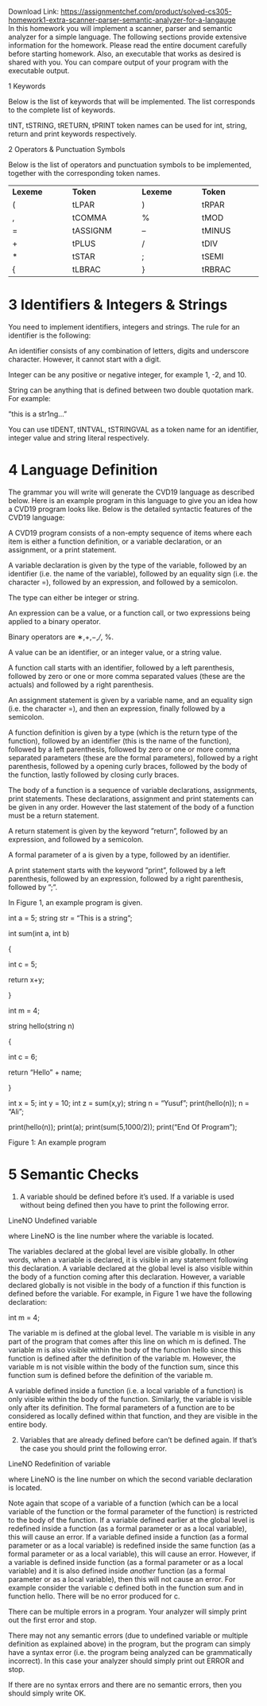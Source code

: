 Download Link: https://assignmentchef.com/product/solved-cs305-homework1-extra-scanner-parser-semantic-analyzer-for-a-langauge
<br>
In this homework you will implement a scanner, parser and semantic analyzer for a simple language. The following sections provide extensive information for the homework. Please read the entire document carefully before starting homework. Also, an executable that works as desired is shared with you. You can compare output of your program with the executable output.

1             Keywords

Below is the list of keywords that will be implemented. The list corresponds to the complete list of keywords.

tINT, tSTRING, tRETURN, tPRINT token names can be used for int, string, return and print keywords respectively.

2             Operators &amp; Punctuation Symbols

Below is the list of operators and punctuation symbols to be implemented, together with the corresponding token names.

<table width="452">

 <tbody>

  <tr>

   <td width="108"><strong>Lexeme</strong></td>

   <td width="127"><strong>Token</strong></td>

   <td width="108"><strong>Lexeme</strong></td>

   <td width="110"><strong>Token</strong></td>

  </tr>

  <tr>

   <td width="108">(</td>

   <td width="127">tLPAR</td>

   <td width="108">)</td>

   <td width="110">tRPAR</td>

  </tr>

  <tr>

   <td width="108">,</td>

   <td width="127">tCOMMA</td>

   <td width="108">%</td>

   <td width="110">tMOD</td>

  </tr>

  <tr>

   <td width="108">=</td>

   <td width="127">tASSIGNM</td>

   <td width="108">–</td>

   <td width="110">tMINUS</td>

  </tr>

  <tr>

   <td width="108">+</td>

   <td width="127">tPLUS</td>

   <td width="108">/</td>

   <td width="110">tDIV</td>

  </tr>

  <tr>

   <td width="108">*</td>

   <td width="127">tSTAR</td>

   <td width="108">;</td>

   <td width="110">tSEMI</td>

  </tr>

  <tr>

   <td width="108">{</td>

   <td width="127">tLBRAC</td>

   <td width="108">}</td>

   <td width="110">tRBRAC</td>

  </tr>

 </tbody>

</table>

<h1>3             Identifiers &amp; Integers &amp; Strings</h1>

You need to implement identifiers, integers and strings. The rule for an identifier is the following:

An identifier consists of any combination of letters, digits and underscore character. However, it cannot start with a digit.

Integer can be any positive or negative integer, for example 1, -2, and 10.

String can be anything that is defined between two double quotation mark. For example:

”this is a str1ng…”

You can use tIDENT, tINTVAL, tSTRINGVAL as a token name for an identifier, integer value and string literal respectively.

<h1>4             Language Definition</h1>

The grammar you will write will generate the CVD19 language as described below. Here is an example program in this language to give you an idea how a CVD19 program looks like. Below is the detailed syntactic features of the CVD19 language:

A CVD19 program consists of a non-empty sequence of items where each item is either a function definition, or a variable declaration, or an assignment, or a print statement.

A variable declaration is given by the type of the variable, followed by an identifier (i.e. the name of the variable), followed by an equality sign (i.e. the character =), followed by an expression, and followed by a semicolon.

The type can either be integer or string.

An expression can be a value, or a function call, or two expressions being applied to a binary operator.

Binary operators are ∗,+,−,<em>/</em>, %.

A value can be an identifier, or an integer value, or a string value.

A function call starts with an identifier, followed by a left parenthesis, followed by zero or one or more comma separated values (these are the actuals) and followed by a right parenthesis.

An assignment statement is given by a variable name, and an equality sign (i.e. the character =), and then an expression, finally followed by a semicolon.

A function definition is given by a type (which is the return type of the function), followed by an identifier (this is the name of the function), followed by a left parenthesis, followed by zero or one or more comma separated parameters (these are the formal parameters), followed by a right parenthesis, followed by a opening curly braces, followed by the body of the function, lastly followed by closing curly braces.

The body of a function is a sequence of variable declarations, assignments, print statements. These declarations, assignment and print statements can be given in any order. However the last statement of the body of a function must be a return statement.

A return statement is given by the keyword ”return”, followed by an expression, and followed by a semicolon.

A formal parameter of a is given by a type, followed by an identifier.

A print statement starts with the keyword ”print”, followed by a left parenthesis, followed by an expression, followed by a right parenthesis, followed by ”;”.

In Figure 1, an example program is given.

int a = 5; string str = “This is a string”;

int sum(int a, int b)

{

int c = 5;

return x+y;

}

int m = 4;

string hello(string n)

{

int c = 6;

return “Hello” + name;

}

int x = 5; int y = 10; int z = sum(x,y); string n = “Yusuf”; print(hello(n)); n = “Ali”;

print(hello(n)); print(a); print(sum(5,1000/2)); print(“End Of Program”);

Figure 1: An example program

<h1>5             Semantic Checks</h1>

<ol>

 <li>A variable should be defined before it’s used. If a variable is used without being defined then you have to print the following error.</li>

</ol>

LineNO Undefined variable

where LineNO is the line number where the variable is located.

The variables declared at the global level are visible globally. In other words, when a variable is declared, it is visible in any statement following this declaration. A variable declared at the global level is also visible within the body of a function coming after this declaration. However, a variable declared globally is not visible in the body of a function if this function is defined before the variable. For example, in Figure 1 we have the following declaration:

int m = 4;

The variable m is defined at the global level. The variable m is visible in any part of the program that comes after this line on which m is defined. The variable m is also visible within the body of the function hello since this function is defined after the definition of the variable m. However, the variable m is not visible within the body of the function sum, since this function sum is defined before the definition of the variable m.

A variable defined inside a function (i.e. a local variable of a function) is only visible within the body of the function. Similarly, the variable is visible only after its definition. The formal parameters of a function are to be considered as locally defined within that function, and they are visible in the entire body.

<ol start="2">

 <li>Variables that are already defined before can’t be defined again. If that’s the case you should print the following error.</li>

</ol>

LineNO Redefinition of variable

where LineNO is the line number on which the second variable declaration is located.

Note again that scope of a variable of a function (which can be a local variable of the function or the formal parameter of the function) is restricted to the body of the function. If a variable defined earlier at the global level is redefined inside a function (as a formal parameter or as a local variable), this will cause an error. If a variable defined inside a function (as a formal parameter or as a local variable) is redefined inside the same function (as a formal parameter or as a local variable), this will cause an error. However, if a variable is defined inside function (as a formal parameter or as a local variable) and it is also defined inside <em>another </em>function (as a formal parameter or as a local variable), then this will not cause an error. For example consider the variable c defined both in the function sum and in function hello. There will be no error produced for c.

There can be multiple errors in a program. Your analyzer will simply print out the first error and stop.

There may not any semantic errors (due to undefined variable or multiple definition as explained above) in the program, but the program can simply have a syntax error (i.e. the program being analyzed can be grammatically incorrect). In this case your analyzer should simply print out ERROR and stop.

If there are no syntax errors and there are no semantic errors, then you should simply write OK.